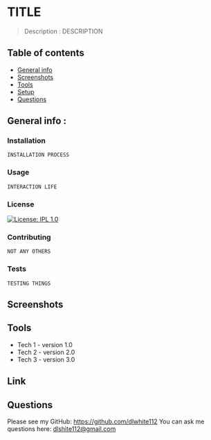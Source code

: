 # TITLE 
  > Description : DESCRIPTION
  
  ## Table of contents
  * [General info](#general-info)
  * [Screenshots](#screenshots)
  * [Tools](#technologies)
  * [Setup](#setup)
  * [Questions](#Questions)
  
  
  ## General info : 

  ### Installation 
    INSTALLATION PROCESS

  ### Usage
    INTERACTION LIFE

  ### License
  [![License: IPL 1.0](https://img.shields.io/badge/License-IPL%201.0-blue.svg)](https://opensource.org/licenses/IPL-1.0)

  ### Contributing
    NOT ANY OTHERS

  ### Tests
    TESTING THINGS
  
  
  ## Screenshots

  
  
  ## Tools
  * Tech 1 - version 1.0
  * Tech 2 - version 2.0
  * Tech 3 - version 3.0
  
  ## Link
  
  
  
  ## Questions
  Please see my GitHub: https://github.com/dlwhite112
  You can ask me questions here: dlshite112@gmail.com
  